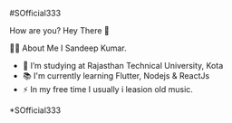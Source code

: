 #SOfficial333

How are you?
Hey There 👋

👩‍💻 About Me
I Sandeep Kumar.

- 🔭 I’m studying at Rajasthan Technical University, Kota
- 📚 I'm currently learning Flutter, Nodejs & ReactJs
- ⚡ In my free time I usually i leasion old music.

*SOfficial333
